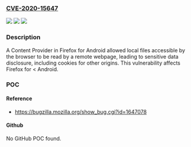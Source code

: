 ### [CVE-2020-15647](https://cve.mitre.org/cgi-bin/cvename.cgi?name=CVE-2020-15647)
![](https://img.shields.io/static/v1?label=Product&message=Firefox%20for&color=blue)
![](https://img.shields.io/static/v1?label=Version&message=%3C%20Android%20&color=brighgreen)
![](https://img.shields.io/static/v1?label=Vulnerability&message=Arbitrary%20local%20file%20access%20in%20Firefox%20for%20Android&color=brighgreen)

### Description

A Content Provider in Firefox for Android allowed local files accessible by the browser to be read by a remote webpage, leading to sensitive data disclosure, including cookies for other origins. This vulnerability affects Firefox for < Android.

### POC

#### Reference
- https://bugzilla.mozilla.org/show_bug.cgi?id=1647078

#### Github
No GitHub POC found.

